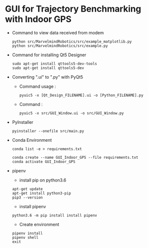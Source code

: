 # GUI for Trajectory Benchmarking with Indoor GPS

* Command to view data received from modem
    ```
    python src/MarvelmindRobotics/src/example_matplotlib.py 
    python src/MarvelmindRobotics/src/example.py
    ```
* Command for installing Qt5 Designer
    ```
    sudo apt-get install qttools5-dev-tools
    sudo apt-get install qttools5-dev
    ```
* Converting ".ui" to ".py" with PyQt5
    * Command usage : 
        ```
        pyuic5 -x [Qt_Design_FILENAME].ui -o [Python_FILENAME].py
        ```
    * Command : 
        ```
        pyuic5 -x src/GUI_Window.ui -o src/GUI_Window.py
        ```
* PyInstaller
    ```
    pyinstaller --onefile src/main.py
    ```
* Conda Environment
    ```
    conda list -e > requirements.txt
    ```
    ```
    conda create --name GUI_Indoor_GPS --file requirements.txt
    conda activate GUI_Indoor_GPS
    ```
* pipenv
    * install pip on python3.6
    ```
    apt-get update
    apt-get install python3-pip
    pip3 --version
    ```
    * install pipenv
    ```
    python3.6 -m pip install install pipenv
    ```

    * Create environment
    ```
    pipenv install
    pipenv shell
    exit
    ```
        